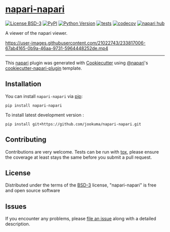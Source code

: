 # [napari-napari](https://github.com/jookuma/napari-napari)

[![License BSD-3](https://img.shields.io/pypi/l/napari-napari.svg?color=green)](https://github.com/jookuma/napari-napari/raw/main/LICENSE)
[![PyPI](https://img.shields.io/pypi/v/napari-napari.svg?color=green)](https://pypi.org/project/napari-napari)
[![Python Version](https://img.shields.io/pypi/pyversions/napari-napari.svg?color=green)](https://python.org)
[![tests](https://github.com/jookuma/napari-napari/workflows/tests/badge.svg)](https://github.com/jookuma/napari-napari/actions)
[![codecov](https://codecov.io/gh/jookuma/napari-napari/branch/main/graph/badge.svg)](https://codecov.io/gh/jookuma/napari-napari)
[![napari hub](https://img.shields.io/endpoint?url=https://api.napari-hub.org/shields/napari-napari)](https://napari-hub.org/plugins/napari-napari)

A viewer of the napari viewer.

https://user-images.githubusercontent.com/21022743/233817006-67ab4165-0b9a-46aa-9731-5964448252de.mp4

----------------------------------

This [napari] plugin was generated with [Cookiecutter] using [@napari]'s [cookiecutter-napari-plugin] template.

<!--
Don't miss the full getting started guide to set up your new package:
https://github.com/napari/cookiecutter-napari-plugin#getting-started

and review the napari docs for plugin developers:
https://napari.org/stable/plugins/index.html
-->

## Installation

You can install `napari-napari` via [pip]:

    pip install napari-napari



To install latest development version :

    pip install git+https://github.com/jookuma/napari-napari.git


## Contributing

Contributions are very welcome. Tests can be run with [tox], please ensure
the coverage at least stays the same before you submit a pull request.

## License

Distributed under the terms of the [BSD-3] license,
"napari-napari" is free and open source software

## Issues

If you encounter any problems, please [file an issue] along with a detailed description.

[napari]: https://github.com/napari/napari
[Cookiecutter]: https://github.com/audreyr/cookiecutter
[@napari]: https://github.com/napari
[MIT]: http://opensource.org/licenses/MIT
[BSD-3]: http://opensource.org/licenses/BSD-3-Clause
[GNU GPL v3.0]: http://www.gnu.org/licenses/gpl-3.0.txt
[GNU LGPL v3.0]: http://www.gnu.org/licenses/lgpl-3.0.txt
[Apache Software License 2.0]: http://www.apache.org/licenses/LICENSE-2.0
[Mozilla Public License 2.0]: https://www.mozilla.org/media/MPL/2.0/index.txt
[cookiecutter-napari-plugin]: https://github.com/napari/cookiecutter-napari-plugin

[file an issue]: https://github.com/jookuma/napari-napari/issues

[napari]: https://github.com/napari/napari
[tox]: https://tox.readthedocs.io/en/latest/
[pip]: https://pypi.org/project/pip/
[PyPI]: https://pypi.org/
